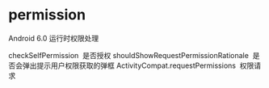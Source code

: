 # permission
Android 6.0 运行时权限处理


checkSelfPermission  是否授权
shouldShowRequestPermissionRationale  是否会弹出提示用户权限获取的弹框
ActivityCompat.requestPermissions  权限请求

